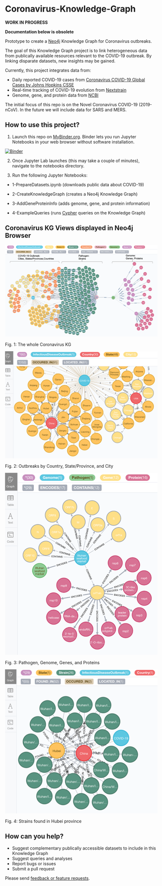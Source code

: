 # Coronavirus-Knowledge-Graph

**WORK IN PROGRESS**

**Documentation below is obsolete**

Prototype to create a [Neo4j](https://neo4j.com/) Knowledge Graph for Coronavirus outbreaks. 

The goal of this Knowledge Graph project is to link heterogeneous data from publically available resources relevant to the COVID-19 outbreak. By linking disparate datasets, new insights may be gained.

Currently, this project integrates data from:
* Daily reported COVID-19 cases from [Coronavirus COVID-19 Global Cases by Johns Hopkins CSSE](https://github.com/CSSEGISandData/COVID-19)
* Real-time tracking of COVID-19 evolution from [Nextstrain](https://github.com/nextstrain/ncov)
* Genome, gene, and protein data from [NCBI](https://www.ncbi.nlm.nih.gov/nuccore/NC_045512)

The initial focus of this repo is on the Novel Coronavirus COVID-19 (2019-nCoV). In the future we will include data for SARS and MERS.

## How to use this project?

1. Launch this repo on [MyBinder.org](https://mybinder.org/). Binder lets you run Jupyter Notebooks in your web browser without software installation.

[![Binder](https://mybinder.org/badge_logo.svg)](https://mybinder.org/v2/gh/sbl-sdsc/coronavirus-knowledge-graph/master?urlpath=lab)

2. Once Jupyter Lab launches (this may take a couple of minutes), navigate to the notebooks directory.

3. Run the following Jupyter Notebooks:

* 1-PrepareDatasets.ipynb (downloads public data about COVID-19)

* 2-CreateKnowledgeGraph (creates a Neo4j Knowledge Graph)

* 3-AddGeneProteinInfo (adds genome, gene, and protein information)

* 4-ExampleQueries (runs [Cypher](https://neo4j.com/developer/cypher-query-language/) queries on the Knowledge Graph)

## Coronavirus KG Views displayed in Neo4j Browser
![](docs/coronavirus_kg.png)

Fig. 1: The whole Coronavirus KG

![](docs/locations.png)

Fig. 2: Outbreaks by Country, State/Province, and City

![](docs/genome.png)

Fig. 3: Pathogen, Genome, Genes, and Proteins

![](docs/strains.png)

Fig. 4: Strains found in Hubei province

## How can you help?

* Suggest complementary publically accessible datasets to include in this Knowledge Graph
* Suggest queries and analyses
* Report bugs or issues
* Submit a pull request

Please send [feedback or feature requests](https://github.com/sbl-sdsc/coronavirus-knowledge-graph/issues/new).






